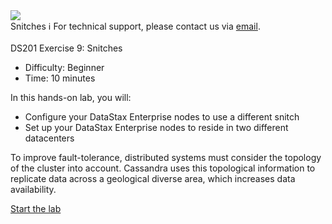 <!-- TOP -->
<div class="top">
  <img class="scenario-academy-logo" src="https://datastax-academy.github.io/katapod-shared-assets/images/ds-academy-2023.svg" />
  <div class="scenario-title-section">
    <span class="scenario-title">Snitches</span>
    <span class="scenario-subtitle">ℹ️ For technical support, please contact us via <a href="mailto:academy@datastax.com">email</a>.</span>
  </div>
</div>

<!-- CONTENT -->
<main>
  <br/>
  <div class="container px-4 py-2">
    <div class="row g-4 py-2 row-cols-1 row-cols-lg-1">
      <div class="feature col div-choice">
        <div class="scenario-description">DS201 Exercise 9: Snitches</div>
          <ul>
            <li><span class="scenario-description-attribute">Difficulty</span>: Beginner</li>
            <li><span class="scenario-description-attribute">Time</span>: 10 minutes</li>
          </ul>
          <div class="scenario-objectives">In this hands-on lab, you will:</div>
            <ul>
              <li><span class="scenario-objective">Configure your DataStax Enterprise nodes to use a different snitch</span></li>
              <li><span class="scenario-objective">Set up your DataStax Enterprise nodes to reside in two different datacenters</span></li>
            </ul>
            <p>
              To improve fault-tolerance, distributed systems must consider the topology of the cluster into account. Cassandra uses this topological information to replicate data across a geological diverse area, which increases data availability.
            </p>
          </div>  
          <a href='command:katapod.loadPage?[{"step":"step1"}]' class="btn btn-primary btn-cassandra">
            Start the lab
          </a>
         </div>
      </div>
    </div>
  </div>
</main>